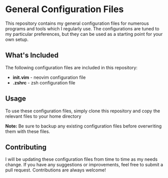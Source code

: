 # General Configuration Files
This repository contains my general configuration files for numerous programs and tools which I regularly use. The configurations are tuned to my particular preferences, but they can be used as a starting point for your own setup.

## What's Included
The following configuration files are included in this repository:

- **init.vim** - neovim configuration file
- **.zshrc** - zsh configuration file


## Usage
To use these configuration files, simply clone this repository and copy the relevant files to your home directory

**Note:** Be sure to backup any existing configuration files before overwriting them with these files.

## Contributing
I will be updating these configuration files from time to time as my needs change. If you have any suggestions or improvements, feel free to submit a pull request. Contributions are always welcome!
